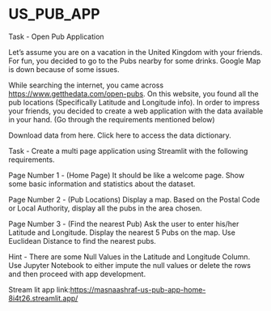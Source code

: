 # US_PUB_APP


Task - Open Pub Application


Let’s assume you are on a vacation in the United Kingdom with your friends. For fun, you decided to go to the Pubs nearby for some drinks. Google Map is down because of some issues. 

While searching the internet, you came across https://www.getthedata.com/open-pubs. On this website, you found all the pub locations (Specifically Latitude and Longitude info). In order to impress your friends, you decided to create a web application with the data available in your hand. (Go through the requirements mentioned below)

Download data from here.
Click here to access the data dictionary.


Task - Create a multi page application using Streamlit with the following requirements.

Page Number 1 - (Home Page)
It should be like a welcome page. Show some basic information and statistics about the dataset.


Page Number 2 - (Pub Locations)
Display a map. Based on the Postal Code or Local Authority, display all the pubs in the area chosen. 

Page Number 3 - (Find the nearest Pub)
Ask the user to enter his/her Latitude and Longitude. Display the nearest 5 Pubs on the map. Use Euclidean Distance to find the nearest pubs.


Hint - There are some Null Values in the Latitude and Longitude Column. Use Jupyter Notebook to either impute the null values or delete the rows and then proceed with app development.


Stream lit app link:https://masnaashraf-us-pub-app-home-8i4t26.streamlit.app/

